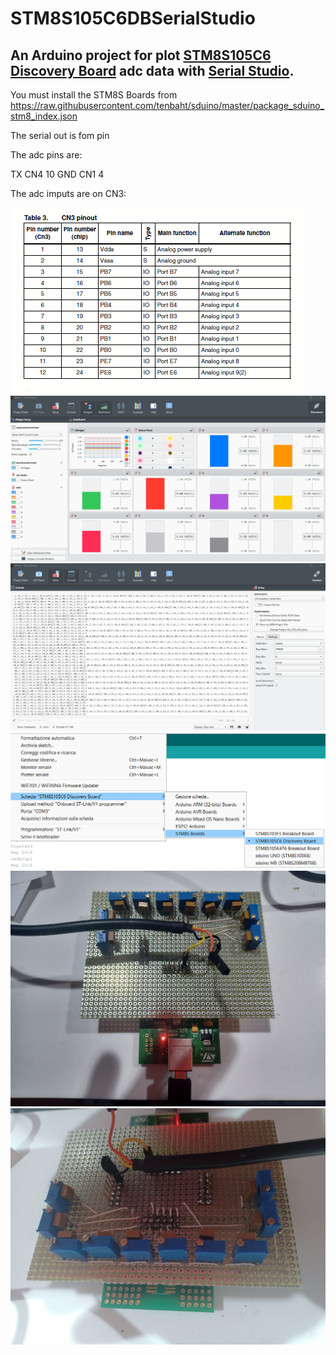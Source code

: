 # STM8S105C6DBSerialStudio
## An Arduino project for plot [STM8S105C6 Discovery Board](https://www.st.com/en/evaluation-tools/stm8s-discovery.html) adc data with [Serial Studio](https://serial-studio.github.io/).

You must install the STM8S Boards from https://raw.githubusercontent.com/tenbaht/sduino/master/package_sduino_stm8_index.json

The serial out is fom pin 

The adc pins are:

TX CN4 10
GND CN1 4

The adc imputs are on CN3:


![Page image](img/adcpin.png)
![Page image](img/serialstudio.png)
![Page image](img/serialconfig.png)
![Page image](img/arduinosetup.png)
![Page image](img/front.jpg)
![Page image](img/rear.jpg)
